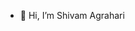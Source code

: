 - 👋 Hi, I’m Shivam Agrahari

<!---
shivam-agrahari-2002/shivam-agrahari-2002 is a ✨ special ✨ repository because its `README.md` (this file) appears on your GitHub profile.
You can click the Preview link to take a look at your changes.
--->

